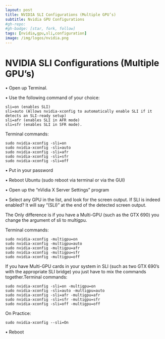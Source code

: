 ```yaml
---
layout: post
title: NVIDIA SLI Configurations (Multiple GPU’s)
subtitle: Nvidia GPU Configurations
#gh-repo:
#gh-badge: [star, fork, follow]
tags: [nvidia,gpu,sli,configuration]
image: /img/logos/nvidia.png
---
```


# NVIDIA SLI Configurations (Multiple GPU’s)


•	Open up Terminal.

•	Use the following command of your choice:

	sli=on (enables SLI)
	sli=auto (Allows nvidia-xconfig to automatically enable SLI if it detects an SLI-ready setup)
	sli=afr (enables SLI in AFR mode)
	sli=sfr (enables SLI in SFR mode).

Terminal commands:

    sudo nvidia-xconfig -sli=on
	sudo nvidia-xconfig -sli=auto
	sudo nvidia-xconfig -sli=afr
	sudo nvidia-xconfig -sli=sfr
	sudo nvidia-xconfig -sli=off

•	Put in your password

•	Reboot Ubuntu (sudo reboot via terminal or via the GUI)

•	Open up the “nVidia X Server Settings” program

•	Select any GPU in the list, and look for the screen output. If SLI is indeed enabled? It will say “(SLI)” at the end of the detected screen output.

The Only difference is if you have a Multi-GPU (such as the GTX 690) you change the argument of sli to multigpu.

Terminal commands:

	sudo nvidia-xconfig -multigpu=on
	sudo nvidia-xconfig -multigpu=auto
	sudo nvidia-xconfig -multigpu=afr
	sudo nvidia-xconfig -multigpu=sfr
	sudo nvidia-xconfig -multigpu=off

If you have Multi-GPU cards in your system in SLI (such as two GTX 690’s with the appropriate SLI bridge) you just have to mix the commands together.Terminal commands:

	sudo nvidia-xconfig -sli=on -multigpu=on
	sudo nvidia-xconfig -sli=auto -multigpu=auto
	sudo nvidia-xconfig -sli=afr -multigpu=afr
	sudo nvidia-xconfig -sli=sfr -multigpu=sfr
	sudo nvidia-xconfig -sli=off -multigpu=off

On Practice:

	sudo nvidia-xconfig --sli=On
•	Reboot
